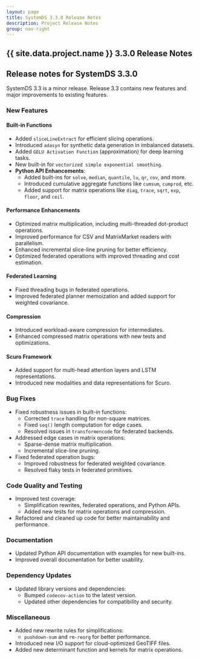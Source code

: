 ```yaml
---
layout: page
title: SystemDS 3.3.0 Release Notes
description: Project Release Notes
group: nav-right
---
```

<!--
{% comment %}
Licensed to the Apache Software Foundation (ASF) under one or more
contributor license agreements.  See the NOTICE file distributed with
this work for additional information regarding copyright ownership.
The ASF licenses this file to you under the Apache License, Version 2.0
(the "License"); you may not use this file except in compliance with
the License.  You may obtain a copy of the License at

http://www.apache.org/licenses/LICENSE-2.0

Unless required by applicable law or agreed to in writing, software
distributed under the License is distributed on an "AS IS" BASIS,
WITHOUT WARRANTIES OR CONDITIONS OF ANY KIND, either express or implied.
See the License for the specific language governing permissions and
limitations under the License.
{% endcomment %}
-->

<section class="full-stripe full-stripe--subpage-header clear-header">
  <div class="ml-container ml-container--horizontally-center">
    <div class="col col-12 content-group content-group--center-content content-group--center-align">
      <h1>{{ site.data.project.name }} 3.3.0 Release Notes</h1>
    </div>
  </div>
</section>

<section class="full-stripe full-stripe--alternate">
  <div class="ml-container">
    <div class="col col-12 content-group content-group--medium-bottom-margin" markdown="1">

## Release notes for SystemDS 3.3.0

SystemDS 3.3 is a minor release. Release 3.3 contains new features and major improvements to existing features.

### New Features

#### Built-in Functions
- Added `sliceLineExtract` for efficient slicing operations.
- Introduced `adasyn` for synthetic data generation in imbalanced datasets.
- Added `GELU Activation Function` (approximation) for deep learning tasks.
- New built-in for `vectorized simple exponential smoothing`.
- **Python API Enhancements**:
  - Added built-ins for `solve`, `median`, `quantile`, `lu`, `qr`, `cov`, and more.
  - Introduced cumulative aggregate functions like `cumsum`, `cumprod`, etc.
  - Added support for matrix operations like `diag`, `trace`, `sqrt`, `exp`, `floor`, and `ceil`.

#### Performance Enhancements
- Optimized matrix multiplication, including multi-threaded dot-product operations.
- Improved performance for CSV and MatrixMarket readers with parallelism.
- Enhanced incremental slice-line pruning for better efficiency.
- Optimized federated operations with improved threading and cost estimation.

#### Federated Learning
- Fixed threading bugs in federated operations.
- Improved federated planner memoization and added support for weighted covariance.

#### Compression
- Introduced workload-aware compression for intermediates.
- Enhanced compressed matrix operations with new tests and optimizations.

#### Scuro Framework
- Added support for multi-head attention layers and LSTM representations.
- Introduced new modalities and data representations for Scuro.

### Bug Fixes
- Fixed robustness issues in built-in functions:
  - Corrected `trace` handling for non-square matrices.
  - Fixed `seq()` length computation for edge cases.
  - Resolved issues in `transformencode` for federated backends.
- Addressed edge cases in matrix operations:
  - Sparse-dense matrix multiplication.
  - Incremental slice-line pruning.
- Fixed federated operation bugs:
  - Improved robustness for federated weighted covariance.
  - Resolved flaky tests in federated primitives.

### Code Quality and Testing
- Improved test coverage:
  - Simplification rewrites, federated operations, and Python APIs.
  - Added new tests for matrix operations and compression.
- Refactored and cleaned up code for better maintainability and performance.

### Documentation
- Updated Python API documentation with examples for new built-ins.
- Improved overall documentation for better usability.

### Dependency Updates
- Updated library versions and dependencies:
  - Bumped `codecov-action` to the latest version.
  - Updated other dependencies for compatibility and security.

### Miscellaneous
- Added new rewrite rules for simplifications:
  - `pushdown-sum` and `rm-reorg` for better performance.
- Introduced new I/O support for cloud-optimized GeoTIFF files.
- Added new determinant function and kernels for matrix operations.
